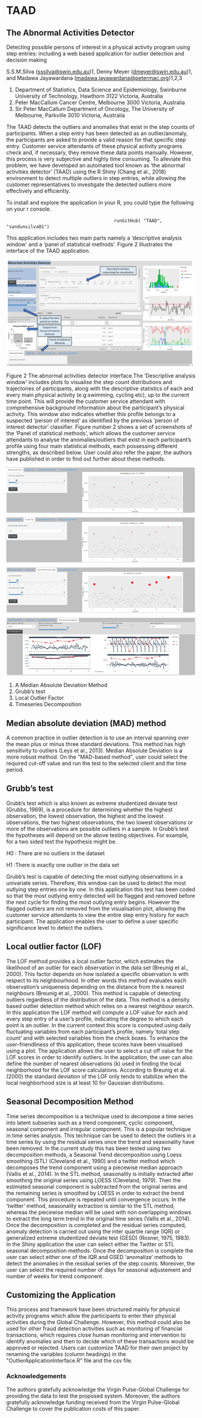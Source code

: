# TAAD
## The Abnormal Activities Detector

Detecting possible persons of interest in a physical activity program using step entries: including a web based application for outlier detection and decision making

S.S.M.Silva (sssilva@swin.edu.au)1, Denny Meyer (dmeyer@swin.edu.au)1, and Madawa Jayawardana (madawa.jayawardana@petermac.org)1,2,3

1. Department of Statistics, Data Science and Epidemiology, Swinburne University of Technology, Hawthorn
3122 Victoria, Australia
2. Peter MacCallum Cancer Centre, Melbourne 3000 Victoria, Australia
3. Sir Peter MacCallum Department of Oncology, The University of Melbourne, Parkville 3010 Victoria,
Australia

The TAAD detects the outliers and anomalies that exist in the step counts of participants. When a step entry has been detected as an outlier/anomaly, the participants are asked to provide a valid reason for that specific step entry. Customer service attendants of these physical activity programs check and, if necessary, they remove these data points manually. However, this process is very subjective and highly time consuming. To alleviate this problem, we have developed an automated tool known as ‘the abnormal activities detector’ (TAAD) using the R Shiny (Chang et al., 2018) environment to detect multiple outliers in step entries, while allowing the customer representatives to investigate the detected outliers more effectively and efficiently. 

To install and explore the application in your R, you could type the following on your r console. 

                                            runGitHub( "TAAD", "sandunsilva01") 
                                            
This application includes two main parts namely a ‘descriptive analysis window’ and a ‘panel of statistical methods’. Figure 2 illustrates the interface of the TAAD application.

![alt text](https://github.com/sandunsilva01/TAAD/blob/master/fig2_Abnormal_activities_detector_interface.png)

Figure 2 The abnormal activities detector interface.The ‘Descriptive analysis window’ includes plots to visualise the step count distributions and trajectories of participants, along with the descriptive statistics of each and every main physical activity (e.g:swimming, cycling etc), up to the current time point. This will provide the customer service attendant with comprehensive background information about the participant’s physical activity. This window also indicates whether this profile belongs to a suspected ‘person of interest’ as identified by the previous ‘person of interest detector’ classifier. Figure number 2 shows a set of screenshots of the ‘Panel of statistical methods’, which allows the customer service attendants to analyse the anomalies/outliers that exist in each participant’s profile using four main statistical methods, each possessing different strengths, as described below. User could also refer the paper, the authors have published in order to find out further about these methods. 

![alt text](https://github.com/sandunsilva01/TAAD/blob/master/fig3_Screen_shots_of_all_the_tabs_in_statistical_panel_for_detecting_outliers.jpg)

1. A Median Absolute Deviation Method
2. Grubb’s test
3. Local Outlier Factor
4. Timeseries Decomposition

## Median absolute deviation (MAD) method

A common practice in outlier detection is to use an interval spanning over the mean plus or minus three standard deviations. This method has high sensitivity to outliers (Leys et al., 2013). Median Absolute Deviation is a more robust method. On the "MAD-based method", user could select the required cut-off value and run the test to the selected client and the time period.

## Grubb’s test

Grubb’s test which is also known as extreme studentized deviate test (Grubbs, 1969), is a procedure for determining whether the highest observation, the lowest observation, the highest and the lowest observations, the two highest observations, the two lowest observations or more of the observations are possible outliers in a sample. In Grubb’s test the hypotheses will depend on the above testing objectives. For example, for a two sided test the hypothesis might be.

H0 : There are no outliers in the dataset

H1 :There is exactly one outlier in the data set

Grubb’s test is capable of detecting the most outlying observations in a univariate series. Therefore, this window can be used to detect the most outlying step entries one by one. In this application this test has been coded so that the most outlying entry detected will be flagged and removed before the next cycle for finding the most outlying entry begins. However the flagged outliers are not removed from the visualisation plot, allowing the customer service attendants to view the entire step entry history for each participant. The application enables the user to define a user specific significance level to detect the outliers.

## Local outlier factor (LOF)

The LOF method provides a local outlier factor, which estimates the likelihood of an outlier for each observation in the data set (Breunig et al., 2000). This factor depends on how isolated a specific observation is with respect to its neighbourhood. In other words this method evaluates each observation’s uniqueness depending on the distance from the k nearest neighbours (Breunig et al., 2000). This method is capable of detecting outliers regardless of the distribution of the data. This method is a density based outlier detection method which relies on a nearest neighbour search. In this application the LOF method will compute a LOF value for each and every step entry of a user’s profile, indicating the degree to which each point is an outlier. In the current context this score is computed
using daily fluctuating variables from each participant’s profile, namely ‘total step count’ and with selected variables from the check boxes. To enhance the user-friendliness of this application, these scores have been visualised using a plot. The application allows the user to select a cut off value for the LOF scores in order to identify outliers. In the application, the user can also define the number of nearest observations (k) used in finding the local neighborhood for the LOF score calculations. According to Breunig et al. (2000) the standard deviation of the LOF only tends to stabilize when the local neighborhood size is at least 10 for Gaussian distributions.

## Seasonal Decomposition Method

Time series decomposition is a technique used to decompose a time series into latent subseries such as a trend component, cyclic component, seasonal component and irregular component. This is a popular technique in time series analysis. This technique can be used to detect the outliers in a time series by using the residual series once the trend and seasonality have been removed. In the current study this has been tested using two decomposition methods, a Seasonal Trend decomposition using Loess smoothing (STL) (Cleveland et al., 1990) and a twitter method which decomposes the trend component using a piecewise median approach (Vallis et al., 2014). In the STL method, seasonality is initially extracted after smoothing the original series using LOESS (Cleveland, 1979). Then the estimated seasonal component is subtracted from the original series and the remaining series is smoothed by LOESS in order to extract the trend component. This procedure is repeated until convergence occurs. In the ‘twitter’ method, seasonality extraction is similar to the STL method, whereas the piecewise median will be used with non overlapping windows to extract the long term trend in the original time
series (Vallis et al., 2014). Once the decomposition is completed and the residual series computed, anomaly detection is carried
out using the inter quartile range (IQR) or generalized extreme studentized deviate test (GESD) (Rosner, 1975, 1983). In the Shiny application the user can select either the Twitter or STL seasonal decomposition methods. Once the decomposition is complete the user can select either one of the IQR and GSED ‘anomalize’ methods to detect the anomalies in the residual series of the step counts. Moreover, the user can select the required number of days for seasonal adjustement and number of weeks for trend component. 

## Customizing the Application

This process and framework have been structured mainly for physical activity programs which allow the participants to enter their physical activities during the Global Challenge. However, this method could also be used for other fraud detection activities such as monitoring of financial transactions, which requires close human monitoring and intervention to identify anomalies and then to decide which of these transactions would be approved or rejected. Users can customize TAAD for their own project by renaming the variables (column headings) in the "OutlierApplicationInterface.R" file and the csv file.  

### Acknowledgements 
The authors gratefully acknowledge the Virgin Pulse-Global Challenge for providing the data to test the proposed system. Moreover, the authors gratefully acknowledge funding received from the Virgin Pulse-Global Challenge to cover the publication costs of this paper.
